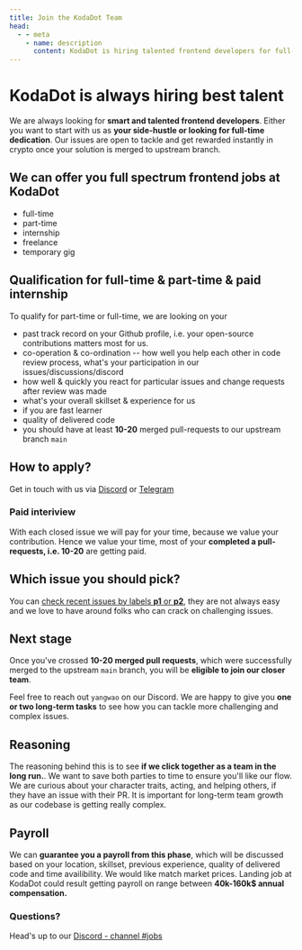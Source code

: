 ```yaml
---
title: Join the KodaDot Team
head:
  - - meta
    - name: description
      content: KodaDot is hiring talented frontend developers for full-time, part-time, internship, freelance, and temporary positions. Learn about our hiring process, qualifications, and how to apply.
---
```


# KodaDot is always hiring best talent
We are always looking for **smart and talented frontend developers**. 
Either you want to start with us as **your side-hustle or looking for full-time dedication**. 
Our issues are open to tackle and get rewarded instantly in crypto once your solution is merged to upstream branch.

## We can offer you full spectrum frontend jobs at KodaDot
- full-time
- part-time
- internship
- freelance
- temporary gig 

## Qualification for full-time & part-time & paid internship

To qualify for part-time or full-time, we are looking on your
- past track record on your Github profile, i.e. your open-source contributions matters most for us.
- co-operation & co-ordination -- how well you help each other in code review process, what's your participation in our issues/discussions/discord
- how well & quickly you react for particular issues and change requests after review was made
- what's your overall skillset & experience for us
- if you are fast learner
- quality of delivered code
- you should have at least **10-20** merged pull-requests to our upstream branch `main`

## How to apply?
Get in touch with us via [Discord]() or [Telegram](https://t.me/kodadot_eco)

### Paid interiview
With each closed issue we will pay for your time, because we value your contribution.
Hence we value your time, most of your **completed a pull-requests, i.e. 10-20** are getting paid.

## Which issue you should pick?

You can [check recent issues by labels **p1** or **p2**](https://github.com/kodadot/nft-gallery/issues?q=is%3Aissue+is%3Aopen+sort%3Aupdated-desc+label%3Ap1%2Cp2), they are not always easy and we love to have around folks who can crack on challenging issues.

## Next stage

Once you've crossed **10-20 merged pull requests**, which were successfully merged to the upstream `main` branch, you will be **eligible to join our closer team**.

Feel free to reach out `yangwao` on our Discord.
We are happy to give you **one or two long-term tasks** to see how you can tackle more challenging and complex issues.

## Reasoning

The reasoning behind this is to see **if we click together as a team in the long run.**. 
We want to save both parties to time to ensure you'll like our flow.
We are curious about your character traits, acting, and helping others, if they have an issue with their PR. It is important for long-term team growth as our codebase is getting really complex.

## Payroll

We can **guarantee you a payroll from this phase**, which will be discussed based on your location, skillset, previous experience, quality of delivered code and time availibility. 
We would like match market prices. 
Landing job at KodaDot could result getting payroll on range between **40k-160k$ annual compensation.**

### Questions?

Head's up to our [Discord - channel #jobs](https://dsc.gg/kodadot)
